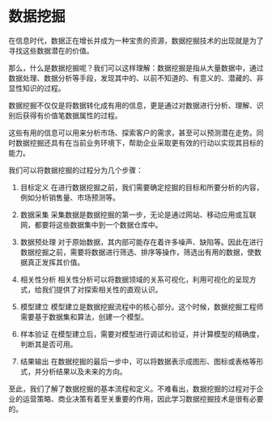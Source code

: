 # 数据挖掘
在信息时代，数据正在增长并成为一种宝贵的资源，数据挖掘技术的出现就是为了寻找这些数据潜在的价值。

那么，什么是数据挖掘呢？我们可以这样理解：数据挖掘是指从大量数据中，通过数据处理、数据分析等手段，发现其中的、以前不知道的、有意义的、潜藏的、非显性知识的过程。

数据挖掘不仅仅是将数据转化成有用的信息，更是通过对数据进行分析、理解、识别后获得有价值笔数据属性的过程。

这些有用的信息可以用来分析市场、探索客户的需求，甚至可以预测潜在走势。同时数据挖掘还具有在当前业务环境下，帮助企业采取更有效的行动以实现其目标的能力。

我们可以将数据挖掘的过程分为几个步骤：

1. 目标定义
在进行数据挖掘之前，我们需要确定挖掘的目标和所要分析的内容，例如分析销售量、市场预测等。

2. 数据采集
采集数据是数据挖掘的第一步，无论是通过网站、移动应用或互联网，都要将这些数据集中到一个数据仓库中。

3. 数据预处理
对于原始数据，其内部可能存在着许多噪声、缺陷等。因此在进行数据挖掘之前，需要将数据进行筛选、排序等操作，筛选出有用的数据，使数据真正发挥其价值。

4. 相关性分析
相关性分析可以将数据领域的关系可视化，利用可视化的呈现方式，给我们提供了对探索相关性的直观认识。

5. 模型建立
模型建立是数据挖掘流程中的核心部分。这个时候，数据挖掘工程师需要基于数据集和算法，创建一个模型。

6. 样本验证
在模型建立后，需要对模型进行调试和验证，并计算模型的精确度，判断其是否可用。

7. 结果输出
在数据挖掘的最后一步中，可以将数据表示成图形、图标或表格等形式，并分析结果以及未来的方向。

至此，我们了解了数据挖掘的基本流程和定义。不难看出，数据挖掘的过程对于企业的运营策略、商业决策有着至关重要的作用，因此学习数据挖掘技术是很有必要的。